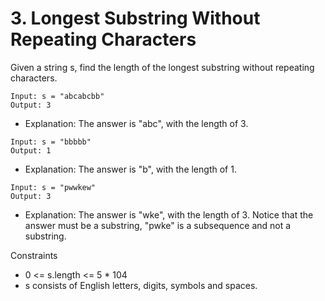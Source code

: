 # 3. Longest Substring Without Repeating Characters

Given a string s, find the length of the longest substring without repeating characters.

```text
Input: s = "abcabcbb"
Output: 3
```

* Explanation: The answer is "abc", with the length of 3.

```text
Input: s = "bbbbb"
Output: 1
```

* Explanation: The answer is "b", with the length of 1.

```text
Input: s = "pwwkew"
Output: 3
```

* Explanation: The answer is "wke", with the length of 3. Notice that the answer must be a substring, "pwke" is a subsequence and not a substring.

Constraints

* 0 <= s.length <= 5 * 104
* s consists of English letters, digits, symbols and spaces.
